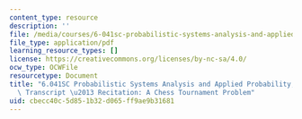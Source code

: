 ```yaml
---
content_type: resource
description: ''
file: /media/courses/6-041sc-probabilistic-systems-analysis-and-applied-probability-fall-2013/cbecc40c5d851b32d065ff9ae9b31681_MIT6_041SCF13_A_Chess_Tournament_Problem_300k.pdf
file_type: application/pdf
learning_resource_types: []
license: https://creativecommons.org/licenses/by-nc-sa/4.0/
ocw_type: OCWFile
resourcetype: Document
title: "6.041SC Probabilistic Systems Analysis and Applied Probability, Fall 2013\
  \ Transcript \u2013 Recitation: A Chess Tournament Problem"
uid: cbecc40c-5d85-1b32-d065-ff9ae9b31681
---
```

